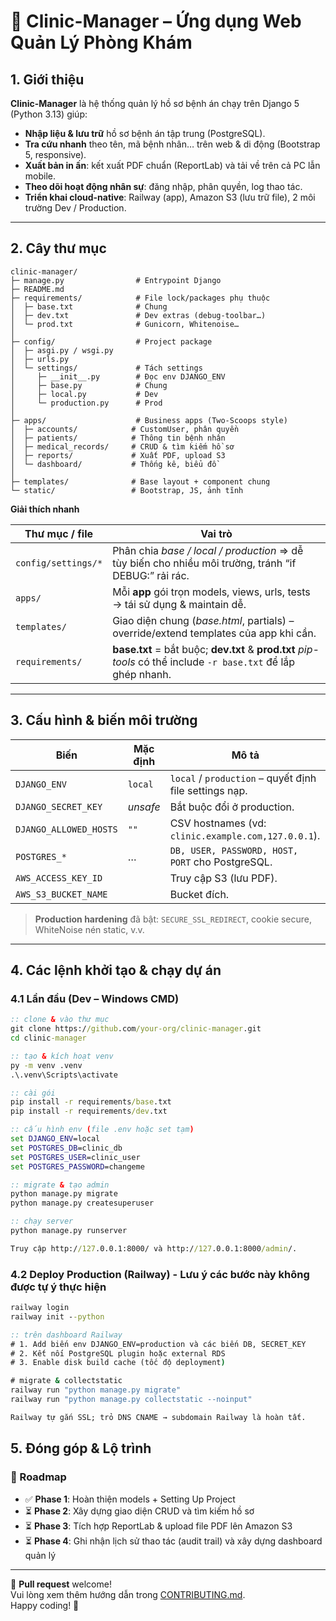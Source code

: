 # 🏥 Clinic-Manager – Ứng dụng Web Quản Lý Phòng Khám

## 1. Giới thiệu
**Clinic-Manager** là hệ thống quản lý hồ sơ bệnh án chạy trên Django 5 (Python 3.13) giúp:
- **Nhập liệu & lưu trữ** hồ sơ bệnh án tập trung (PostgreSQL).
- **Tra cứu nhanh** theo tên, mã bệnh nhân… trên web & di động (Bootstrap 5, responsive).
- **Xuất bản in ấn**: kết xuất PDF chuẩn (ReportLab) và tải về trên cả PC lẫn mobile.
- **Theo dõi hoạt động nhân sự**: đăng nhập, phân quyền, log thao tác.
- **Triển khai cloud-native**: Railway (app), Amazon S3 (lưu trữ file), 2 môi trường Dev / Production.

---

## 2. Cây thư mục

```
clinic-manager/
├─ manage.py                # Entrypoint Django
├─ README.md
├─ requirements/            # File lock/packages phụ thuộc
│  ├─ base.txt              # Chung
│  ├─ dev.txt               # Dev extras (debug-toolbar…)
│  └─ prod.txt              # Gunicorn, Whitenoise…
│
├─ config/                  # Project package
│  ├─ asgi.py / wsgi.py
│  ├─ urls.py
│  └─ settings/             # Tách settings
│     ├─ __init__.py        # Đọc env DJANGO_ENV
│     ├─ base.py            # Chung
│     ├─ local.py           # Dev
│     └─ production.py      # Prod
│
├─ apps/                    # Business apps (Two-Scoops style)
│  ├─ accounts/            # CustomUser, phân quyền
│  ├─ patients/            # Thông tin bệnh nhân
│  ├─ medical_records/     # CRUD & tìm kiếm hồ sơ
│  ├─ reports/             # Xuất PDF, upload S3
│  └─ dashboard/           # Thống kê, biểu đồ
│
├─ templates/              # Base layout + component chung
└─ static/                 # Bootstrap, JS, ảnh tĩnh
```

**Giải thích nhanh**

| Thư mục / file      | Vai trò                                                                                                        |
|---------------------|-----------------------------------------------------------------------------------------------------------------|
| `config/settings/*` | Phân chia _base / local / production_ ⇒ dễ tùy biến cho nhiều môi trường, tránh “if DEBUG:” rải rác.            |
| `apps/`             | Mỗi **app** gói trọn models, views, urls, tests → tái sử dụng & maintain dễ.                                 |
| `templates/`        | Giao diện chung (_base.html_, partials) – override/extend templates của app khi cần.                            |
| `requirements/`     | **base.txt** = bắt buộc; **dev.txt** & **prod.txt** _pip-tools_ có thể include `-r base.txt` để lắp ghép nhanh.  |

---

## 3. Cấu hình & biến môi trường

| Biến                   | Mặc định | Mô tả                                                         |
|------------------------|----------|--------------------------------------------------------------|
| `DJANGO_ENV`           | `local`  | `local` / `production` – quyết định file settings nạp.       |
| `DJANGO_SECRET_KEY`    | _unsafe_ | Bắt buộc đổi ở production.                                   |
| `DJANGO_ALLOWED_HOSTS` | `""`     | CSV hostnames (vd: `clinic.example.com,127.0.0.1`).          |
| `POSTGRES_*`           | …        | `DB, USER, PASSWORD, HOST, PORT` cho PostgreSQL.             |
| `AWS_ACCESS_KEY_ID`    |          | Truy cập S3 (lưu PDF).                                       |
| `AWS_S3_BUCKET_NAME`   |          | Bucket đích.                                                 |

> **Production hardening** đã bật: `SECURE_SSL_REDIRECT`, cookie secure, WhiteNoise nén static, v.v.

---

## 4. Các lệnh khởi tạo & chạy dự án

### 4.1 Lần đầu (Dev – Windows CMD)

```cmd
:: clone & vào thư mục
git clone https://github.com/your-org/clinic-manager.git
cd clinic-manager

:: tạo & kích hoạt venv
py -m venv .venv
.\.venv\Scripts\activate

:: cài gói
pip install -r requirements/base.txt
pip install -r requirements/dev.txt

:: cấu hình env (file .env hoặc set tạm)
set DJANGO_ENV=local
set POSTGRES_DB=clinic_db
set POSTGRES_USER=clinic_user
set POSTGRES_PASSWORD=changeme

:: migrate & tạo admin
python manage.py migrate
python manage.py createsuperuser

:: chạy server
python manage.py runserver

Truy cập http://127.0.0.1:8000/ và http://127.0.0.1:8000/admin/.
```

### 4.2 Deploy Production (Railway) - Lưu ý các bước này không được tự ý thực hiện

```cmd
railway login
railway init --python

:: trên dashboard Railway
# 1. Add biến env DJANGO_ENV=production và các biến DB, SECRET_KEY
# 2. Kết nối PostgreSQL plugin hoặc external RDS
# 3. Enable disk build cache (tốc độ deployment)

# migrate & collectstatic
railway run "python manage.py migrate"
railway run "python manage.py collectstatic --noinput"

Railway tự gắn SSL; trỏ DNS CNAME → subdomain Railway là hoàn tất.
```

## 5. Đóng góp & Lộ trình

### 📌 Roadmap

- ✅ **Phase 1**: Hoàn thiện models + Setting Up Project  
- ⏳ **Phase 2**: Xây dựng giao diện CRUD và tìm kiếm hồ sơ  
- ⏳ **Phase 3**: Tích hợp ReportLab & upload file PDF lên Amazon S3  
- ⏳ **Phase 4**: Ghi nhận lịch sử thao tác (audit trail) và xây dựng dashboard quản lý  

---

🎯 **Pull request** welcome!  
Vui lòng xem thêm hướng dẫn trong [CONTRIBUTING.md](CONTRIBUTING.md).  
Happy coding! 🎉
